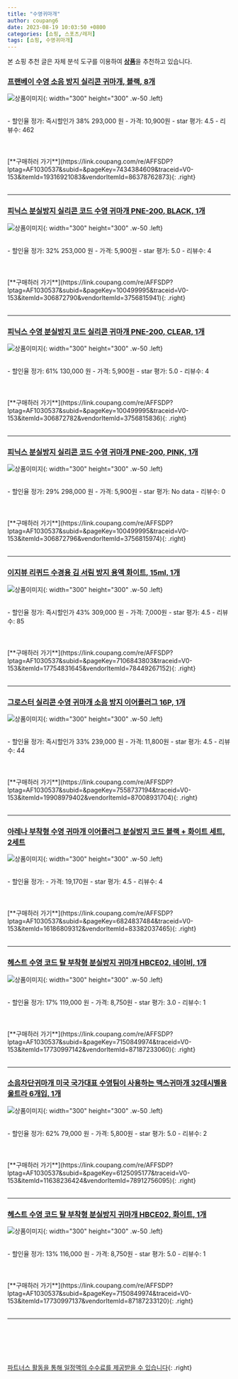 ```yaml
---
title: "수영귀마개"
author: coupang6
date: 2023-08-19 10:03:50 +0800
categories: [쇼핑, 스포츠/레저]
tags: [쇼핑, 수영귀마개]
---
```


본 쇼핑 추천 글은 자체 분석 도구를 이용하여 [**상품**](https://link.coupang.com/a/bao1ui)을 추천하고 있습니다.

### [프랜베이 수영 소음 방지 실리콘 귀마개, 블랙, 8개](https://link.coupang.com/re/AFFSDP?lptag=AF1030537&subid=&pageKey=7434384609&traceid=V0-153&itemId=19316921083&vendorItemId=86378762873)

![상품이미지](https://thumbnail6.coupangcdn.com/thumbnails/remote/230x230ex/image/vendor_inventory/07a0/990af7a95131b013951407c9acb31f2321c60483c30d879d551b2285501e.png){: width="300" height="300" .w-50 .left}


<br>
- 할인율 정가: 즉시할인가 38%  293,000   원
- 가격: 10,900원
- star 평가: 4.5
- 리뷰수: 462
<br>
<br>
<br>
<br>
[**구매하러 가기**](https://link.coupang.com/re/AFFSDP?lptag=AF1030537&subid=&pageKey=7434384609&traceid=V0-153&itemId=19316921083&vendorItemId=86378762873){: .right}
<br>
<br>

---

### [피닉스 분실방지 실리콘 코드 수영 귀마개 PNE-200, BLACK, 1개](https://link.coupang.com/re/AFFSDP?lptag=AF1030537&subid=&pageKey=100499995&traceid=V0-153&itemId=306872790&vendorItemId=3756815941)

![상품이미지](https://thumbnail10.coupangcdn.com/thumbnails/remote/230x230ex/image/retail/images/184315248581733-5ddb4d87-a745-476e-9dde-e81b4fb849da.jpg){: width="300" height="300" .w-50 .left}


<br>
- 할인율 정가: 32%  253,000   원
- 가격: 5,900원
- star 평가: 5.0
- 리뷰수: 4
<br>
<br>
<br>
<br>
[**구매하러 가기**](https://link.coupang.com/re/AFFSDP?lptag=AF1030537&subid=&pageKey=100499995&traceid=V0-153&itemId=306872790&vendorItemId=3756815941){: .right}
<br>
<br>

---

### [피닉스 수영 분실방지 코드 실리콘 귀마개 PNE-200, CLEAR, 1개](https://link.coupang.com/re/AFFSDP?lptag=AF1030537&subid=&pageKey=100499995&traceid=V0-153&itemId=306872782&vendorItemId=3756815836)

![상품이미지](https://thumbnail9.coupangcdn.com/thumbnails/remote/230x230ex/image/retail/images/185514865694710-466144bd-d243-4503-85c4-b2305569b1eb.jpg){: width="300" height="300" .w-50 .left}


<br>
- 할인율 정가: 61%  130,000   원
- 가격: 5,900원
- star 평가: 5.0
- 리뷰수: 4
<br>
<br>
<br>
<br>
[**구매하러 가기**](https://link.coupang.com/re/AFFSDP?lptag=AF1030537&subid=&pageKey=100499995&traceid=V0-153&itemId=306872782&vendorItemId=3756815836){: .right}
<br>
<br>

---

### [피닉스 분실방지 실리콘 코드 수영 귀마개 PNE-200, PINK, 1개](https://link.coupang.com/re/AFFSDP?lptag=AF1030537&subid=&pageKey=100499995&traceid=V0-153&itemId=306872796&vendorItemId=3756815974)

![상품이미지](https://thumbnail7.coupangcdn.com/thumbnails/remote/230x230ex/image/retail/images/184368955108972-cf0d3fe4-80e5-47b1-8b81-2708edf3d5ba.jpg){: width="300" height="300" .w-50 .left}


<br>
- 할인율 정가: 29%  298,000   원
- 가격: 5,900원
- star 평가: No data
- 리뷰수: 0
<br>
<br>
<br>
<br>
[**구매하러 가기**](https://link.coupang.com/re/AFFSDP?lptag=AF1030537&subid=&pageKey=100499995&traceid=V0-153&itemId=306872796&vendorItemId=3756815974){: .right}
<br>
<br>

---

### [이지뷰 리퀴드 수경용 김 서림 방지 용액 화이트, 15ml, 1개](https://link.coupang.com/re/AFFSDP?lptag=AF1030537&subid=&pageKey=7106843803&traceid=V0-153&itemId=17754831645&vendorItemId=78449267152)

![상품이미지](https://thumbnail10.coupangcdn.com/thumbnails/remote/230x230ex/image/retail/images/7989691309229542-9025f0df-9448-4464-84dc-22d421f80655.jpg){: width="300" height="300" .w-50 .left}


<br>
- 할인율 정가: 즉시할인가 43%  309,000   원
- 가격: 7,000원
- star 평가: 4.5
- 리뷰수: 85
<br>
<br>
<br>
<br>
[**구매하러 가기**](https://link.coupang.com/re/AFFSDP?lptag=AF1030537&subid=&pageKey=7106843803&traceid=V0-153&itemId=17754831645&vendorItemId=78449267152){: .right}
<br>
<br>

---

### [그로스터 실리콘 수영 귀마개 소음 방지 이어플러그 16P, 1개](https://link.coupang.com/re/AFFSDP?lptag=AF1030537&subid=&pageKey=7558737194&traceid=V0-153&itemId=19908979402&vendorItemId=87008931704)

![상품이미지](https://thumbnail7.coupangcdn.com/thumbnails/remote/230x230ex/image/vendor_inventory/1fe8/a88d0c95cbaa5a0ffc4db500580fb648f1dd3b0829b5a9c2b904eb208ec9.png){: width="300" height="300" .w-50 .left}


<br>
- 할인율 정가: 즉시할인가 33%  239,000   원
- 가격: 11,800원
- star 평가: 4.5
- 리뷰수: 44
<br>
<br>
<br>
<br>
[**구매하러 가기**](https://link.coupang.com/re/AFFSDP?lptag=AF1030537&subid=&pageKey=7558737194&traceid=V0-153&itemId=19908979402&vendorItemId=87008931704){: .right}
<br>
<br>

---

### [아레나 부착형 수영 귀마개 이어플러그 분실방지 코드 블랙 + 화이트 세트, 2세트](https://link.coupang.com/re/AFFSDP?lptag=AF1030537&subid=&pageKey=6824837484&traceid=V0-153&itemId=16186809312&vendorItemId=83382037465)

![상품이미지](https://thumbnail9.coupangcdn.com/thumbnails/remote/230x230ex/image/vendor_inventory/2371/aaf4b0a76ee1caa4d1bb648d6303fd0038a1ba133b26c26ccf89d6561b40.jpg){: width="300" height="300" .w-50 .left}


<br>
- 할인율 정가: 
- 가격: 19,170원
- star 평가: 4.5
- 리뷰수: 4
<br>
<br>
<br>
<br>
[**구매하러 가기**](https://link.coupang.com/re/AFFSDP?lptag=AF1030537&subid=&pageKey=6824837484&traceid=V0-153&itemId=16186809312&vendorItemId=83382037465){: .right}
<br>
<br>

---

### [헤스트 수영 코드 탈 부착형 분실방지 귀마개 HBCE02, 네이비, 1개](https://link.coupang.com/re/AFFSDP?lptag=AF1030537&subid=&pageKey=7150849974&traceid=V0-153&itemId=17730997142&vendorItemId=87187233060)

![상품이미지](https://thumbnail6.coupangcdn.com/thumbnails/remote/230x230ex/image/retail/images/2023/09/14/15/7/1b11b620-0028-4613-b43f-e9bef03f94b7.jpg){: width="300" height="300" .w-50 .left}


<br>
- 할인율 정가: 17%  119,000   원
- 가격: 8,750원
- star 평가: 3.0
- 리뷰수: 1
<br>
<br>
<br>
<br>
[**구매하러 가기**](https://link.coupang.com/re/AFFSDP?lptag=AF1030537&subid=&pageKey=7150849974&traceid=V0-153&itemId=17730997142&vendorItemId=87187233060){: .right}
<br>
<br>

---

### [소음차단귀마개 미국 국가대표 수영팀이 사용하는 맥스귀마개 32데시벨용 울트라 6개입, 1개](https://link.coupang.com/re/AFFSDP?lptag=AF1030537&subid=&pageKey=6125095177&traceid=V0-153&itemId=11638236424&vendorItemId=78912756095)

![상품이미지](https://thumbnail9.coupangcdn.com/thumbnails/remote/230x230ex/image/vendor_inventory/5b6f/762cc6137f0e21e3b1a5f08c50bb7dede695c1b6ac2f9e628a860534a43f.jpeg){: width="300" height="300" .w-50 .left}


<br>
- 할인율 정가: 62%  79,000   원
- 가격: 5,800원
- star 평가: 5.0
- 리뷰수: 2
<br>
<br>
<br>
<br>
[**구매하러 가기**](https://link.coupang.com/re/AFFSDP?lptag=AF1030537&subid=&pageKey=6125095177&traceid=V0-153&itemId=11638236424&vendorItemId=78912756095){: .right}
<br>
<br>

---

### [헤스트 수영 코드 탈 부착형 분실방지 귀마개 HBCE02, 화이트, 1개](https://link.coupang.com/re/AFFSDP?lptag=AF1030537&subid=&pageKey=7150849974&traceid=V0-153&itemId=17730997137&vendorItemId=87187233120)

![상품이미지](https://thumbnail7.coupangcdn.com/thumbnails/remote/230x230ex/image/retail/images/2023/09/14/15/3/1083b831-7d3b-461c-874e-f3fda7030fb0.jpg){: width="300" height="300" .w-50 .left}


<br>
- 할인율 정가: 13%  116,000   원
- 가격: 8,750원
- star 평가: 5.0
- 리뷰수: 1
<br>
<br>
<br>
<br>
[**구매하러 가기**](https://link.coupang.com/re/AFFSDP?lptag=AF1030537&subid=&pageKey=7150849974&traceid=V0-153&itemId=17730997137&vendorItemId=87187233120){: .right}
<br>
<br>

---
<br><br><br><br><br> [파트너스 활동을 통해 일정액의 수수료를 제공받을 수 있습니다](https://link.coupang.com/a/bao1ui){: .right}